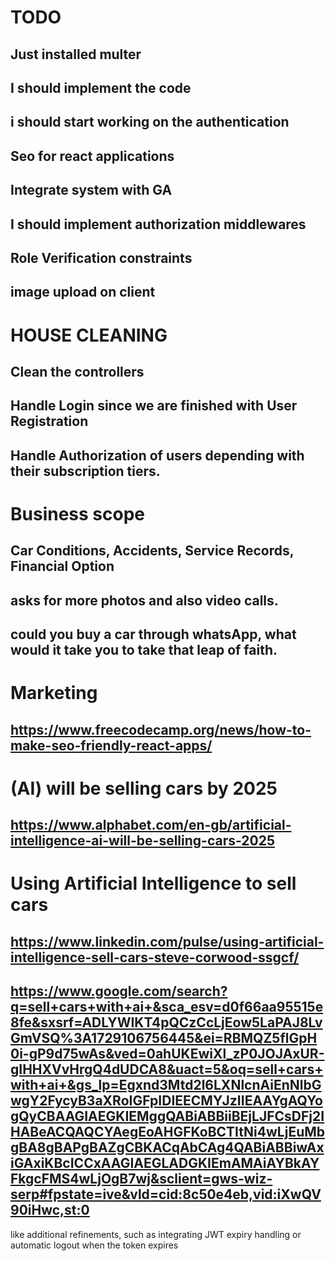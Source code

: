 #  TODO

## Just installed multer 
## I should implement the code 
## i should start working on the authentication
## Seo for react applications
## Integrate system with GA
## I should implement authorization middlewares
## Role Verification constraints
## image upload on client

# HOUSE CLEANING

## Clean the controllers
## Handle Login since we are finished with User Registration
## Handle Authorization of users depending with their subscription tiers.

# Business scope

## Car Conditions, Accidents, Service Records, Financial Option

## asks for more photos and also video calls.

## could you buy a car through whatsApp, what would it take you to take that leap of faith.

# Marketing 
## https://www.freecodecamp.org/news/how-to-make-seo-friendly-react-apps/
# (AI) will be selling cars by 2025
## https://www.alphabet.com/en-gb/artificial-intelligence-ai-will-be-selling-cars-2025
# Using Artificial Intelligence to sell cars
## https://www.linkedin.com/pulse/using-artificial-intelligence-sell-cars-steve-corwood-ssgcf/
## https://www.google.com/search?q=sell+cars+with+ai+&sca_esv=d0f66aa95515e8fe&sxsrf=ADLYWIKT4pQCzCcLjEow5LaPAJ8LvGmVSQ%3A1729106756445&ei=RBMQZ5flGpH0i-gP9d75wAs&ved=0ahUKEwiXl_zP0JOJAxUR-gIHHXVvHrgQ4dUDCA8&uact=5&oq=sell+cars+with+ai+&gs_lp=Egxnd3Mtd2l6LXNlcnAiEnNlbGwgY2FycyB3aXRoIGFpIDIEECMYJzIIEAAYgAQYogQyCBAAGIAEGKIEMggQABiABBiiBEjLJFCsDFj2IHABeACQAQCYAegEoAHGFKoBCTItNi4wLjEuMbgBA8gBAPgBAZgCBKACqAbCAg4QABiABBiwAxiGAxiKBcICCxAAGIAEGLADGKIEmAMAiAYBkAYFkgcFMS4wLjOgB7wj&sclient=gws-wiz-serp#fpstate=ive&vld=cid:8c50e4eb,vid:iXwQV90iHwc,st:0


 like additional refinements, such as integrating JWT expiry handling or automatic logout when the token expires